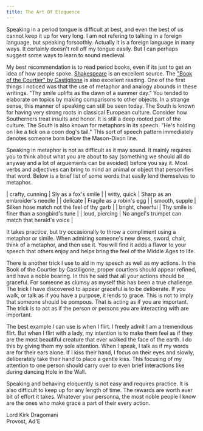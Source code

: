 ```yaml
---
title: The Art Of Eloquence
---
```


Speaking in a period tongue is difficult at best, and even the best of
us cannot keep it up for very long.  I am not refering to talking in a
foreign language, but speaking forsoothly.  Actually it is a foreign
language in many ways.  It certainly doesn't roll off my tongue easily.
But I can perhaps suggest some ways to learn to sound medieval.

My best recommendation is to read period books, even if its just to get
an idea of how people spoke.
[Shakespeare](http://shakespeare.mit.edu/)
is an excellent source.  The
["Book of the Courtier" by Castiglione](http://darkwing.uoregon.edu/~rbear/courtier/courtier.html)
is also excellent reading.  One of
the first things I noticed was that the use of metaphor and analogy
abounds in these writings.  "Thy smile uplifts as the dawn of a summer
day."  You tended to elaborate on topics by making comparisons to other
objects.  In a strange sense, this manner of speaking can still be seen
today.  The South is known for having very strong roots in classical
European culture.  Consider how Southerners treat insults and honor.  It
is still a deep rooted part of the culture.  The South is also known for
metaphors in its speech.  "He's holding on like a tick on a coon dog's
tail."  This sort of speech pattern immediately denotes someone born
below the Mason-Dixon line.

Speaking in metaphor is not as difficult as it may sound.  It mainly
requires you to think about what you are about to say (something we
should all do anyway and a lot of arguements can be avoided) before you
say it.  Most verbs and adjectives can bring to mind an animal or object
that personifies that word.  Below is a brief list of some words that
easily lend themselves to metaphor.

| crafty, cunning | Sly as a fox's smile |
| witty, quick | Sharp as an embroider's needle |
| delicate | Fragile as a robin's egg |
| smooth, supple | Silken hose match not the feel of thy garb |
| bright, cheerful | Thy smile is finer than a songbird's tune |
| loud, piercing | No angel's trumpet can match that herald's voice |

It takes practice, but try occasionally to throw a compliment using a
metaphor or simile.  When admiring someone's new dress, sword, chair,
think of a metaphor, and then use it.  You will find it adds a flavor to
your speech that others enjoy and helps bring the feel of the Middle
Ages to life.

There is another trick I use to aid in my speech as well as my actions.
 In the Book of the Courtier by Castiligone, proper courtiers should
appear refined, and have a noble bearing.  In this he said that all your
actions should be graceful.  For someone as clumsy as myself this has
been a true challenge.  The trick I have discovered to appear graceful
is to be deliberate.  If you walk, or talk as if you have a purpose, it
lends to grace.  This is not to imply that someone should be pompous.
That is acting as if you are important.  The trick is to act as if the
person or persons you are interacting with are important.

The best example I can use is when I flirt.  I freely admit I am a
tremendous flirt.  But when I flirt with a lady, my intention is to make
them feel as if they are the most beautiful creature that ever walked
the face of the earth.  I do this by giving them my sole attention.
When I speak, I talk as if my words are for their ears alone.  If I kiss
their hand, I focus on their eyes and slowly, deliberately take their
hand to place a gentle kiss.  This focusing of my attention to one
person should carry over to even brief interactions like during dancing
Hole in the Wall.

Speaking and behaving eloquently is not easy and requires practice.  It
is also difficult to keep up for any length of time.  The rewards are
worth ever bit of effort it takes. Whatever your personna, the most
noble people I know are the ones who make grace a part of their every
action.

Lord Kirk Dragomani<BR>
Provost, Ad'E
